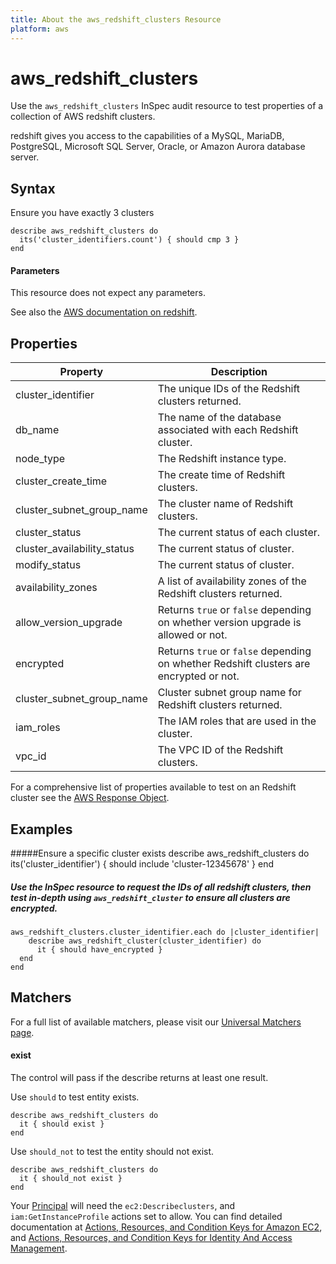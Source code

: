 ```yaml
---
title: About the aws_redshift_clusters Resource
platform: aws
---
```


# aws\_redshift\_clusters

Use the `aws_redshift_clusters` InSpec audit resource to test properties of a collection of AWS redshift clusters.

redshift gives you access to the capabilities of a MySQL, MariaDB, PostgreSQL, Microsoft SQL Server, Oracle, or Amazon Aurora database server.

## Syntax

Ensure you have exactly 3 clusters

    describe aws_redshift_clusters do
      its('cluster_identifiers.count') { should cmp 3 }
    end

#### Parameters

This resource does not expect any parameters.

See also the [AWS documentation on redshift](https://docs.aws.amazon.com/redshift/?id=docs_gateway).

## Properties

|Property                     | Description|
| ---                         | --- |
|cluster\_identifier          | The unique IDs of the Redshift clusters returned. |
|db\_name                     | The name of the database associated with each Redshift cluster. |
|node\_type                   | The Redshift instance type. |
|cluster\_create\_time        | The create time of Redshift clusters. |
|cluster\_subnet\_group\_name | The cluster name of Redshift clusters. |
|cluster\_status              | The current status of each cluster. |
|cluster\_availability\_status| The current status of cluster. |
|modify\_status               | The current status of cluster. |
|availability\_zones          | A list of availability zones of the Redshift clusters returned. |
|allow_version_upgrade        | Returns `true` or `false` depending on whether version upgrade is allowed or not. |
|encrypted                    | Returns `true` or `false` depending on whether Redshift clusters are encrypted or not. |
|cluster_subnet_group_name    | Cluster subnet group name for Redshift clusters returned.  |
|iam\_roles                   | The IAM roles that are used in the cluster. |
|vpc\_id                      | The VPC ID of the Redshift clusters. |

For a comprehensive list of properties available to test on an Redshift cluster see the [AWS Response Object](https://docs.aws.amazon.com/sdk-for-ruby/v3/api/Aws/Redshift/Client.html#describe_clusters-instance_method.html).
## Examples

#####Ensure a specific cluster exists
    describe aws_redshift_clusters do
      its('cluster_identifier') { should include 'cluster-12345678' }
    end

##### Use the InSpec resource to request the IDs of all redshift clusters, then test in-depth using `aws_redshift_cluster` to ensure all clusters are encrypted.
    aws_redshift_clusters.cluster_identifier.each do |cluster_identifier|
        describe aws_redshift_cluster(cluster_identifier) do
          it { should have_encrypted }
      end
    end

## Matchers

For a full list of available matchers, please visit our [Universal Matchers page](https://www.inspec.io/docs/reference/matchers/).

#### exist

The control will pass if the describe returns at least one result.

Use `should` to test entity exists.

    describe aws_redshift_clusters do
      it { should exist }
    end

Use `should_not` to test the entity should not exist.

    describe aws_redshift_clusters do
      it { should_not exist }
    end

Your [Principal](https://docs.aws.amazon.com/IAM/latest/UserGuide/intro-structure.html#intro-structure-principal) will need the `ec2:Describeclusters`, and `iam:GetInstanceProfile` actions set to allow.
You can find detailed documentation at [Actions, Resources, and Condition Keys for Amazon EC2](https://docs.aws.amazon.com/IAM/latest/UserGuide/list_amazonec2.html), and [Actions, Resources, and Condition Keys for Identity And Access Management](https://docs.aws.amazon.com/IAM/latest/UserGuide/list_identityandaccessmanagement.html).
